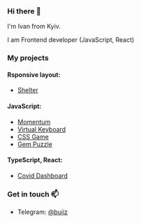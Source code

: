 ### Hi there 👋

I'm Ivan from Kyiv.

I am Frontend developer (JavaScript, React)

### My projects
#### Rsponsive layout:
- [Shelter](https://buiiz-shelter.netlify.app/pages/main/index.html)

#### JavaScript:
- [Momentum](https://buiiz-momentum.netlify.app/)
- [Virtual Keyboard](https://buiiz-virtual-keyboard.netlify.app/)
- [CSS Game](https://buiiz-css.netlify.app/)
- [Gem Puzzle](https://buiiz-gem-puzzle.netlify.app/)

#### TypeScript, React:
- [Covid Dashboard](https://buiiz-covid-dashboard.netlify.app/)

### Get in touch 📫
- Telegram: [@buiiz](https://t.me/buiiz)

<!--
**buiiz/buiiz** is a ✨ _special_ ✨ repository because its `README.md` (this file) appears on your GitHub profile.

Here are some ideas to get you started:

- 🔭 I’m currently working on ...
- 🌱 I’m currently learning ...
- 👯 I’m looking to collaborate on ...
- 🤔 I’m looking for help with ...
- 💬 Ask me about ...
- 📫 How to reach me: ...
- 😄 Pronouns: ...
- ⚡ Fun fact: ...
-->
